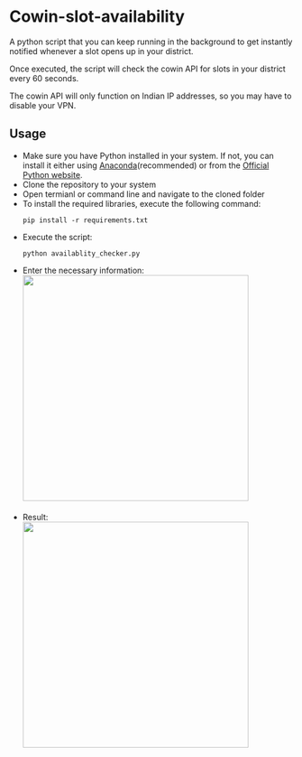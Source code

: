 # Cowin-slot-availability

A python script that you can keep running in the background to get instantly notified whenever a slot opens up in your district.

Once executed, the script will check the cowin API for slots in your district every 60 seconds.

The cowin API will only function on Indian IP addresses, so you may have to disable your VPN.

## Usage

<ul>
  <li>Make sure you have Python installed in your system. If not, you can install it either using <a href = "https://www.anaconda.com/products/individual">Anaconda</a>(recommended) or from the <a href = "https://www.python.org/downloads/">Official Python website</a>.
  </li>
  <li>Clone the repository to your system</li>
  <li>Open termianl or command line and navigate to the cloned folder</li>
  <li>To install the required libraries, execute the following command:</li>
 
  ```pip install -r requirements.txt```
  <li>Execute the script:</li>
  
  ```python availablity_checker.py ```
  <li>Enter the necessary information:</br>
  <img src = "/.images/inputs.png" width = 400></li>
  </br>
  <li>Result:</br>
  <img src = "/.images/results.png" width = 400>
  </li>

